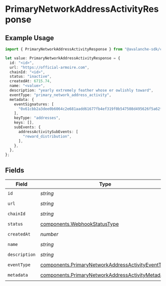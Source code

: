 # PrimaryNetworkAddressActivityResponse

## Example Usage

```typescript
import { PrimaryNetworkAddressActivityResponse } from "@avalanche-sdk/chainkit/models/components";

let value: PrimaryNetworkAddressActivityResponse = {
  id: "<id>",
  url: "https://official-armoire.com",
  chainId: "<id>",
  status: "inactive",
  createdAt: 6715.74,
  name: "<value>",
  description: "yearly extremely feather whose er owlishly toward",
  eventType: "primary_network_address_activity",
  metadata: {
    eventSignatures: [
      "0x61cbb2a3dee0b6064c2e681aadd61677fb4ef319f0b547508d495626f5a62f64",
    ],
    keyType: "addresses",
    keys: [],
    subEvents: {
      addressActivitySubEvents: [
        "reward_distribution",
      ],
    },
  },
};
```

## Fields

| Field                                                                                                                  | Type                                                                                                                   | Required                                                                                                               | Description                                                                                                            |
| ---------------------------------------------------------------------------------------------------------------------- | ---------------------------------------------------------------------------------------------------------------------- | ---------------------------------------------------------------------------------------------------------------------- | ---------------------------------------------------------------------------------------------------------------------- |
| `id`                                                                                                                   | *string*                                                                                                               | :heavy_check_mark:                                                                                                     | N/A                                                                                                                    |
| `url`                                                                                                                  | *string*                                                                                                               | :heavy_check_mark:                                                                                                     | N/A                                                                                                                    |
| `chainId`                                                                                                              | *string*                                                                                                               | :heavy_check_mark:                                                                                                     | N/A                                                                                                                    |
| `status`                                                                                                               | [components.WebhookStatusType](../../models/components/webhookstatustype.md)                                           | :heavy_check_mark:                                                                                                     | N/A                                                                                                                    |
| `createdAt`                                                                                                            | *number*                                                                                                               | :heavy_check_mark:                                                                                                     | N/A                                                                                                                    |
| `name`                                                                                                                 | *string*                                                                                                               | :heavy_check_mark:                                                                                                     | N/A                                                                                                                    |
| `description`                                                                                                          | *string*                                                                                                               | :heavy_check_mark:                                                                                                     | N/A                                                                                                                    |
| `eventType`                                                                                                            | [components.PrimaryNetworkAddressActivityEventType](../../models/components/primarynetworkaddressactivityeventtype.md) | :heavy_check_mark:                                                                                                     | N/A                                                                                                                    |
| `metadata`                                                                                                             | [components.PrimaryNetworkAddressActivityMetadata](../../models/components/primarynetworkaddressactivitymetadata.md)   | :heavy_check_mark:                                                                                                     | N/A                                                                                                                    |